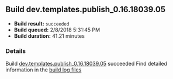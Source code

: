 ## Build dev.templates.publish_0.16.18039.05
- **Build result:** `succeeded`
- **Build queued:** 2/8/2018 5:31:45 PM
- **Build duration:** 41.21 minutes
### Details
Build [dev.templates.publish_0.16.18039.05](https://winappstudio.visualstudio.com/web/build.aspx?pcguid=a4ef43be-68ce-4195-a619-079b4d9834c2&builduri=vstfs%3a%2f%2f%2fBuild%2fBuild%2f24923) succeeded
Find detailed information in the [build log files](https://uwpctdiags.blob.core.windows.net/buildlogs/dev.templates.publish_0.16.18039.05_logs.zip)
